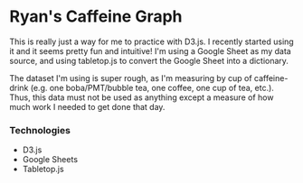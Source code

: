 # Ryan's Caffeine Graph

This is really just a way for me to practice with D3.js. I recently started using it and it seems pretty fun and intuitive! I'm using a Google Sheet as my data source, and using tabletop.js to convert the Google Sheet into a dictionary.

The dataset I'm using is super rough, as I'm measuring by cup of caffeine-drink (e.g. one boba/PMT/bubble tea, one coffee, one cup of tea, etc.). Thus, this data must not be used as anything except a measure of how much work I needed to get done that day.

### Technologies
* D3.js
* Google Sheets
* Tabletop.js
